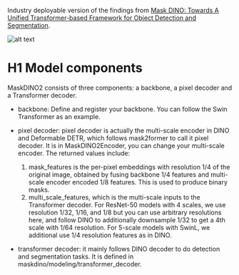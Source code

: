 Industry deployable version of the findings from [Mask DINO: Towards A Unified Transformer-based Framework for Object Detection and Segmentation](https://arxiv.org/abs/2206.02777).

![alt text](https://github.com/ark2224/MaskDINO2CPP/tree/main/images/framework.jpg)

# H1 Model components
MaskDINO2 consists of three components: a backbone, a pixel decoder and a Transformer decoder.

- backbone: Define and register your backbone. You can follow the Swin Transformer as an example.

- pixel decoder: pixel decoder is actually the multi-scale encoder in DINO and Deformable DETR, which follows mask2former to call it pixel decoder. It is in MaskDINO2Encoder, you can change your multi-scale encoder. The returned values include:

    1. mask_features is the per-pixel embeddings with resolution 1/4 of the original image, obtained by fusing backbone 1/4 features and multi-scale encoder encoded 1/8 features. This is used to produce binary masks.
    2. multi_scale_features, which is the multi-scale inputs to the Transformer decoder. For ResNet-50 models with 4 scales, we use resolution 1/32, 1/16, and 1/8 but you can use arbitrary resolutions here, and follow DINO to additionally downsample 1/32 to get a 4th scale with 1/64 resolution. For 5-scale models with SwinL, we additional use 1/4 resolution features as in DINO.

- transformer decoder: it mainly follows DINO decoder to do detection and segmentation tasks. It is defined in maskdino/modeling/transformer_decoder.
